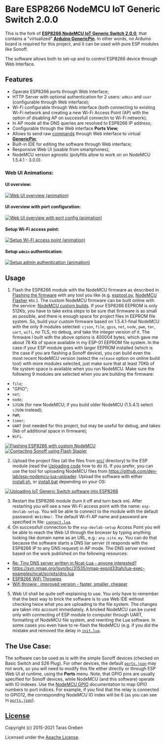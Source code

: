 # Bare ESP8266 NodeMCU IoT Generic Switch 2.0.0
This is the fork of [**ESP8266 NodeMCU IoT Generic Switch 2.0.0**](https://github.com/dev-lab/esp-iot-generic-switch), that contains a "virtualized" [**Arduino GenericPin**](https://github.com/dev-lab/arduino-generic-pin). In other words, no Arduino board is required for this project, and it can be used with pure ESP modules like Sonoff.

The software allows both to set-up and to control ESP8266 device through Web Interface.

## Features
* Operate ESP8266 ports through Web Interface;
* HTTP Server with optional authentication for 2 users: `admin` and `user` (configurable through Web interface);
* Wi-Fi configurable through Web interface (both connecting to existing Wi-Fi network and creating a new Wi-Fi Access Point (AP) with the option of disabling AP on successfull connectin to Wi-Fi network);
* In AP mode all the DNS queries are resolved to ESP8266 IP address;
* Configurable through the Web interface **Ports View**;
* Allows to send raw [commands](https://github.com/dev-lab/arduino-generic-pin#commands) through Web interface to virtual [**GenericPin**](https://github.com/dev-lab/arduino-generic-pin);
* Built-in IDE for editing the software through Web interface;
* Responsive Web UI (usable from smartphones);
* NodeMCU version agnostic (polyfills allow to work on on NodeMCU 1.5.4.1 - 3.0.0).

### Web UI Animations:

#### UI overview:
[![Web UI overview (animation)](https://github.com/dev-lab/blob/blob/master/iot-power-strip/generic-switch-web-ui-overview-pic.png)](https://github.com/dev-lab/blob/blob/master/iot-power-strip/generic-switch-web-ui-overview.gif)

#### UI overview with port configuration:
[![Web UI overview with port config (animation)](https://github.com/dev-lab/blob/blob/master/iot-power-strip/generic-switch-web-ui-overview-with-config-port-pic.png)](https://github.com/dev-lab/blob/blob/master/iot-power-strip/generic-switch-web-ui-overview-with-config-port.gif)

#### Setup Wi-Fi access point:
[![Setup Wi-Fi access point (animation)](https://github.com/dev-lab/blob/blob/master/iot-power-strip/generic-switch-web-ui-config-wifi-ap-pic.png)](https://github.com/dev-lab/blob/blob/master/iot-power-strip/generic-switch-web-ui-config-wifi-ap.gif)

#### Setup `admin` authentication:
[![Setup admin authentication (animation)](https://github.com/dev-lab/blob/blob/master/iot-power-strip/generic-switch-web-ui-config-admin-auth-pic.png)](https://github.com/dev-lab/blob/blob/master/iot-power-strip/generic-switch-web-ui-config-admin-auth.gif)

## Usage
1. Flash the ESP8266 module with the NodeMCU firmware as described in [Flashing the firmware](https://nodemcu.readthedocs.io/en/release/flash/) with any tool you like (e.g. [esptool.py](https://github.com/espressif/esptool), [NodeMCU Flasher](https://github.com/nodemcu/nodemcu-flasher) etc.). The custom NodeMCU firmware can be built online with the service: [NodeMCU custom builds](https://nodemcu-build.com/). If your ESP8266 EEPROM is only 512Kb, you have to take extra steps to be sure that firmware is as small as possible, and there is enough space for project files in EEPROM file system. So, build your custom firmware based on 1.5.4.1-final NodeMCU with the only 9 modules selected: `cjson`, `file`, `gpio`, `net`, `node`, `pwm`, `tmr`, `uart`, `wifi`, no TLS, no debug, and take the integer version of it. The firmware I built with the above options is 400004 bytes, which gave me about 78 Kb of space available in my ESP-01 EEPROM file system. In the case if your ESP module goes with larger EEPROM installed (which is the case if you are flashing a Sonoff device), you can build even the most recent NodeMCU version (select the `release` option on online build tool) with more modules selected, just make sure that at least 70Kb of file system space is available when you run NodeMCU. Make sure the following 9 modules are selected when you are building the firmware:
  * `file`;
  * "GPIO";
  * `net`;
  * `node`;
  * `SJSON` (for new NodeMCU; if you build older NodeMCU (1.5.4.1) select `cJSON` instead);
  * `PWM`;
  * `timer`;
  * `UART` (not needed for this project, but may be useful for debug, and takes 0kb of additional space in firmware);
  * `WiFi`.

  [![Flashing ESP8266 with custom NodeMCU](https://github.com/dev-lab/blob/blob/master/iot-power-strip/flash-nodemcu-pic.png)](https://github.com/dev-lab/blob/blob/master/iot-power-strip/flash-nodemcu.gif) 
  [![Contacting Sonoff using Flash Stapler](https://github.com/dev-lab/blob/blob/master/iot-power-strip/flash-stapler-sonoff.jpg)](https://www.thingiverse.com/thing:3309720) 
  
2. Upload the project files (all the files from [src/](src/) directory) to the ESP module (read the [Uploading code](https://nodemcu.readthedocs.io/en/release/upload/) how to do it). If you prefer, you can use the tool for uploading NodeMCU files from https://github.com/dev-lab/esp-nodemcu-lua-uploader. Upload the software with either [install.sh](install.sh), or [install.bat](install.bat) depending on your OS:

  [![Uploading IoT Generic Switch software into ESP8266](https://github.com/dev-lab/blob/blob/master/iot-power-strip/upload-soft-pic.png)](https://github.com/dev-lab/blob/blob/master/iot-power-strip/upload-soft.gif)
  
3. Restart the ESP8266 module (turn it off and turn back on). After restarting you will see a new Wi-Fi access point with the name: `esp-devlab-setup`. You will be able to connect to the module with the default password: `We1c0me!`. The default Wi-Fi AP name and password are specified in file: [`connect.lua`](src/connect.lua). 
4. On successfull connection to the `esp-devlab-setup` Access Point you will be able to reach the Web UI through the browser by typing anything looking like domain name as an URL, e.g.: `any.site.my`. You can do that because the software starts a DNS liar server (it responds with the ESP8266 IP to any DNS request) in AP mode. The DNS server evolved based on the work published on the following resources:
  * [Re: Tiny DNS server written in Ncat-Lua - anyone interested?](http://seclists.org/nmap-dev/2013/q3/196)
  * https://svn.nmap.org/!svn/bc/31535/nmap-exp/d33tah/lua-exec-examples/ncat/scripts/dns.lua
  * [ESP8266 WiFi Throwies](http://hackaday.com/2015/05/03/esp8266-wifi-throwies/)
  * [Wifi throwie : improved version - faster, smaller, cheaper](http://iotests.blogspot.fr/2015/10/wifi-throwie-improved-version-faster.html)
5. Web UI shall be quite self-explaining to use. You only have to remember that the best way to brick the software is to use Web IDE without checking twice what you are uploading to the file system. The changes are taken into account immediately. A bricked NodeMCU can be cured only with connecting of ESP module to computer through UART, formatting of NodeMCU file system, and rewriting the Lua software. In some cases you even have to re-flash the NodeMCU (e.g. if you did the mistake and removed the delay in [`init.lua`](src/init.lua).

## The Use Case:
The software can be used as is with the simple Sonoff devices (checked on Basic Switch and S26 Plug). For other devices, the default [`ports.json`](src/ports.json) may not work, so you will need to modify this file either directly or through ESP Web UI at runtime, using the **Ports** menu. Note, that GPIO pins are usually specified for Sonoff devices, while NodeMCU (and this software) operate with IO indexes. Use the [NodeMCU GPIO](https://nodemcu.readthedocs.io/en/release/modules/gpio/) documentation to map GPIO numbers to port indices. For example, if you find that the relay is connected to GPIO12, the corresponding NodeMCU IO index will be 6 (as you can see in [`ports.json`](src/ports.json)).

## [License](LICENSE)
Copyright (c) 2015-2021 Taras Greben 

Licensed under the [Apache License](LICENSE).
